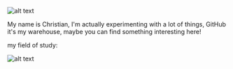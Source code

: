 ![alt text](https://images.unsplash.com/photo-1604964432806-254d07c11f32?ixlib=rb-4.0.3&ixid=MnwxMjA3fDB8MHxwaG90by1wYWdlfHx8fGVufDB8fHx8&auto=format&fit=crop&w=580&q=80)

My name is Christian, I'm actually experimenting with a lot of things, GitHub it's my warehouse, maybe you can find something interesting here!

my field of study:

![alt text]([https://img.shields.io/badge/AngularJS-E23237?style=for-the-badge&logo=angularjs&logoColor=white](https://img.shields.io/badge/Angular-DD0031?style=for-the-badge&logo=angular&logoColor=white)https://img.shields.io/badge/Angular-DD0031?style=for-the-badge&logo=angular&logoColor=white)
